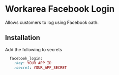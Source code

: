 # Workarea Facebook Login

Allows customers to log using Facebook oath.

## Installation

Add the following to secrets

```ruby
  facebook_login:
    :key: YOUR_APP_ID
    :secret: YOUR_APP_SECRET
```
